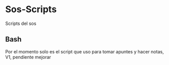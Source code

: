 # Sos-Scripts
Scripts del sos

## Bash 

Por el momento solo es el script que uso para tomar apuntes y hacer notas, V1, pendiente mejorar
